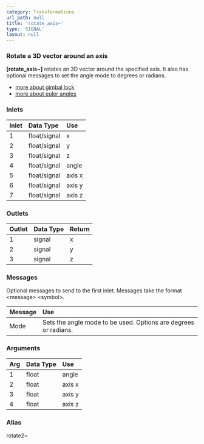 ```yaml
---
category: Transformations
url_path: null
title: 'rotate_axis~'
type: 'SIGNAL'
layout: null
---
```


### Rotate a 3D vector around an axis

**[rotate_axis~]** rotates an 3D vector around the specified axis. It also has optional messages to set the angle mode to degrees or radians.

- [more about gimbal lock](https://en.wikipedia.org/wiki/Gimbal_lock)
- [more about euler angles](https://en.wikipedia.org/wiki/Euler_angles)

### Inlets

| Inlet | Data Type    | Use     |
|:------|:-------------|:--------|
| 1     | float/signal | x       |
| 2     | float/signal | y       |
| 3     | float/signal | z       |
| 4     | float/signal | angle   |
| 5     | float/signal | axis x  |
| 6     | float/signal | axis y  |
| 7     | float/signal | axis z  |

### Outlets

| Outlet | Data Type | Return |
|:-------|:----------|:-------|
| 1      | signal    | x      |
| 2      | signal    | y      |
| 3      | signal    | z      |

### Messages

Optional messages to send to the first inlet. Messages take the format \<message\> \<symbol\>.

| Message | Use |
|:--------|:----|
| Mode    | Sets the angle mode to be used. Options are degrees or radians. |

### Arguments

| Arg | Data Type | Use               |
|:----|:----------|:------------------|
| 1   | float     | angle             |
| 2   | float     | axis x |
| 3   | float     | axis y |
| 4   | float     | axis z |

### Alias

rotate2~
